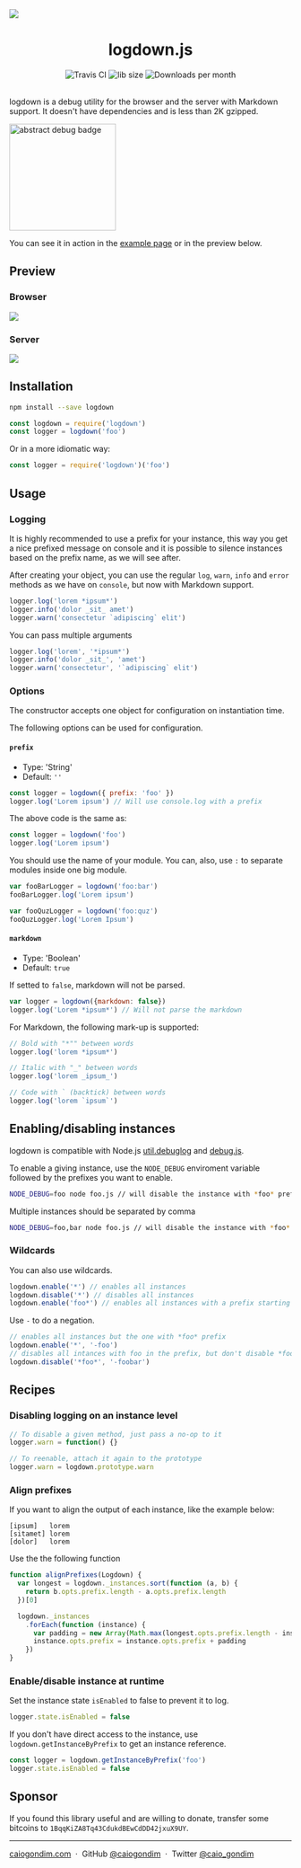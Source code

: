 <img src="http://rawgit.com/caiogondim/logdown.js/master/img/icon.svg">

<h1 align="center">logdown.js</h1>

<div align="center">
<img src="http://travis-ci.org/caiogondim/logdown.js.svg?branch=master" alt="Travis CI"> <img src="http://img.badgesize.io/caiogondim/logdown.js/master/dist/logdown.min.js?compression=gzip" alt="lib size"> <img src="http://img.shields.io/npm/dm/logdown.svg" alt="Downloads per month">
</div>

<br>

logdown is a debug utility for the browser and the server with Markdown support.
It doesn't have dependencies and is less than 2K gzipped.

<a href="https://github.com/caiogondim/abstract-debug.js"><img src="https://github.com/caiogondim/abstract-debug.js/raw/master/img/badge@2x.png" width="190" alt="abstract debug badge" /></a>

You can see it in action in the [example page](//caiogondim.github.io/logdown.js) or in the preview
below.

## Preview

### Browser
<img src="http://rawgit.com/caiogondim/logdown.js/master/img/browser-preview.gif">

### Server
<img src="http://rawgit.com/caiogondim/logdown.js/master/img/node-preview.gif">

## Installation

```bash
npm install --save logdown
```

```js
const logdown = require('logdown')
const logger = logdown('foo')
```

Or in a more idiomatic way:

```js
const logger = require('logdown')('foo')
```

## Usage

### Logging

It is highly recommended to use a prefix for your instance, this way you get a nice prefixed message
on console and it is possible to silence instances based on the prefix name, as we will see after.

After creating your object, you can use the regular `log`, `warn`, `info` and `error` methods as we
have on `console`, but now with Markdown support.

```js
logger.log('lorem *ipsum*')
logger.info('dolor _sit_ amet')
logger.warn('consectetur `adipiscing` elit')
```

You can pass multiple arguments

```js
logger.log('lorem', '*ipsum*')
logger.info('dolor _sit_', 'amet')
logger.warn('consectetur', '`adipiscing` elit')
```

### Options

The constructor accepts one object for configuration on instantiation time.

The following options can be used for configuration.

#### `prefix`

- Type: 'String'
- Default: `''`

```js
const logger = logdown({ prefix: 'foo' })
logger.log('Lorem ipsum') // Will use console.log with a prefix
```

The above code is the same as:
```js
const logger = logdown('foo')
logger.log('Lorem ipsum')
```

You should use the name of your module.
You can, also, use `:` to separate modules inside one big module.

```js
var fooBarLogger = logdown('foo:bar')
fooBarLogger.log('Lorem ipsum')

var fooQuzLogger = logdown('foo:quz')
fooQuzLogger.log('Lorem Ipsum')
```

#### `markdown`

- Type: 'Boolean'
- Default: `true`

If setted to `false`, markdown will not be parsed.

```js
var logger = logdown({markdown: false})
logger.log('Lorem *ipsum*') // Will not parse the markdown
```

For Markdown, the following mark-up is supported:

```js
// Bold with "*"" between words
logger.log('lorem *ipsum*')

// Italic with "_" between words
logger.log('lorem _ipsum_')

// Code with ` (backtick) between words
logger.log('lorem `ipsum`')
```

## Enabling/disabling instances

logdown is compatible with Node.js [util.debuglog](https://nodejs.org/docs/latest/api/util.html#util_util_debuglog_section) and [debug.js](https://github.com/visionmedia/debug).

To enable a giving instance, use the `NODE_DEBUG` enviroment variable followed by the prefixes you want to enable.

```bash
NODE_DEBUG=foo node foo.js // will disable the instance with *foo* prefix
```

Multiple instances should be separated by comma

```bash
NODE_DEBUG=foo,bar node foo.js // will disable the instance with *foo* prefix
```

### Wildcards

You can also use wildcards.

```js
logdown.enable('*') // enables all instances
logdown.disable('*') // disables all instances
logdown.enable('foo*') // enables all instances with a prefix starting with *foo*
```

Use `-` to do a negation.

```js
// enables all instances but the one with *foo* prefix
logdown.enable('*', '-foo')
// disables all intances with foo in the prefix, but don't disable *foobar*
logdown.disable('*foo*', '-foobar')
```

## Recipes

### Disabling logging on an instance level
```js
// To disable a given method, just pass a no-op to it
logger.warn = function() {}

// To reenable, attach it again to the prototype
logger.warn = logdown.prototype.warn
```

### Align prefixes

If you want to align the output of each instance, like the example below:
```
[ipsum]   lorem
[sitamet] lorem
[dolor]   lorem
```

Use the the following function
```js
function alignPrefixes(Logdown) {
  var longest = logdown._instances.sort(function (a, b) {
    return b.opts.prefix.length - a.opts.prefix.length
  })[0]

  logdown._instances
    .forEach(function (instance) {
      var padding = new Array(Math.max(longest.opts.prefix.length - instance.opts.prefix.length + 1, 0)).join(' ')
      instance.opts.prefix = instance.opts.prefix + padding
    })
}
```

### Enable/disable instance at runtime

Set the instance state `isEnabled` to false to prevent it to log.

```js
logger.state.isEnabled = false
```

If you don't have direct access to the instance, use `logdown.getInstanceByPrefix` to get an instance reference.

```js
const logger = logdown.getInstanceByPrefix('foo')
logger.state.isEnabled = false
```

## Sponsor

If you found this library useful and are willing to donate, transfer some
bitcoins to `1BqqKiZA8Tq43CdukdBEwCdDD42jxuX9UY`.

---

[caiogondim.com](https://caiogondim.com) &nbsp;&middot;&nbsp;
GitHub [@caiogondim](https://github.com/caiogondim) &nbsp;&middot;&nbsp;
Twitter [@caio_gondim](https://twitter.com/caio_gondim)
